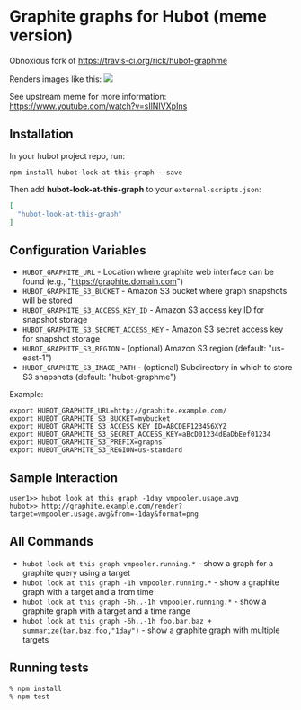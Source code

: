 # Graphite graphs for Hubot (meme version)

Obnoxious fork of https://travis-ci.org/rick/hubot-graphme

Renders images like this:
![](http://i.imgur.com/GaatEim.png)

See upstream meme for more information:
https://www.youtube.com/watch?v=sIlNIVXpIns

## Installation

In your hubot project repo, run:

`npm install hubot-look-at-this-graph --save`

Then add **hubot-look-at-this-graph** to your `external-scripts.json`:

```json
[
  "hubot-look-at-this-graph"
]
```

## Configuration Variables


 - `HUBOT_GRAPHITE_URL` - Location where graphite web interface can be found (e.g., "https://graphite.domain.com")
 - `HUBOT_GRAPHITE_S3_BUCKET` - Amazon S3 bucket where graph snapshots will be stored
 - `HUBOT_GRAPHITE_S3_ACCESS_KEY_ID` - Amazon S3 access key ID for snapshot storage
 - `HUBOT_GRAPHITE_S3_SECRET_ACCESS_KEY` - Amazon S3 secret access key for snapshot storage
 - `HUBOT_GRAPHITE_S3_REGION` - (optional) Amazon S3 region (default: "us-east-1")
 - `HUBOT_GRAPHITE_S3_IMAGE_PATH` - (optional) Subdirectory in which to store S3 snapshots (default: "hubot-graphme")

Example:

```
export HUBOT_GRAPHITE_URL=http://graphite.example.com/
export HUBOT_GRAPHITE_S3_BUCKET=mybucket
export HUBOT_GRAPHITE_S3_ACCESS_KEY_ID=ABCDEF123456XYZ
export HUBOT_GRAPHITE_S3_SECRET_ACCESS_KEY=aBcD01234dEaDbEef01234
export HUBOT_GRAPHITE_S3_PREFIX=graphs
export HUBOT_GRAPHITE_S3_REGION=us-standard
```

## Sample Interaction

```
user1>> hubot look at this graph -1day vmpooler.usage.avg
hubot>> http://graphite.example.com/render?target=vmpooler.usage.avg&from=-1day&format=png
```

## All Commands

 - `hubot look at this graph vmpooler.running.*` - show a graph for a graphite query using a target
 - `hubot look at this graph -1h vmpooler.running.*` - show a graphite graph with a target and a from time
 - `hubot look at this graph -6h..-1h vmpooler.running.*` - show a graphite graph with a target and a time range
 - `hubot look at this graph -6h..-1h foo.bar.baz + summarize(bar.baz.foo,"1day")` - show a graphite graph with multiple targets


## Running tests

```
% npm install
% npm test
```
